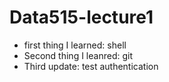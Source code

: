 # Data515-lecture1

* first thing I learned: shell
* Second thing I leanred: git
* Third update: test authentication


